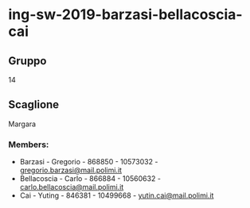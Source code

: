 # ing-sw-2019-barzasi-bellacoscia-cai

## Gruppo 
14

## Scaglione 
Margara

### Members:
* Barzasi - Gregorio - 868850 - 10573032 - gregorio.barzasi@mail.polimi.it
* Bellacoscia - Carlo - 866884 - 10560632 - carlo.bellacoscia@mail.polimi.it
* Cai - Yuting - 846381 - 10499668 - yutin.cai@mail.polimi.it
